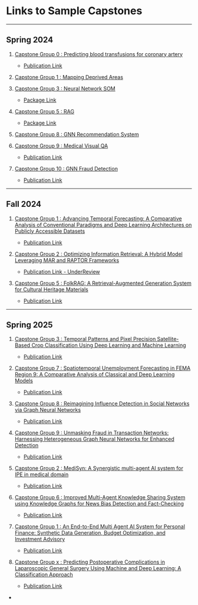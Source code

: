 # Links to Sample Capstones


----

## Spring  2024


1. [Capstone Group 0 : Predicting blood transfusions for coronary artery]()

    - [Publication Link](https://link.springer.com/article/10.1007/s00521-024-10309-9)

2. [Capstone Group 1 : Mapping Deprived Areas](https://github.com/akhil97/Capstone-Group1)

3. [Capstone Group 3 : Neural Network SOM](https://github.com/amir-jafari/SOM)

   - [Package Link](https://pypi.org/project/NNSOM/)

4. [Capstone Group 5 : RAG](https://github.com/arjbingly/grag)

   - [Package Link](https://pypi.org/project/grag/)

5. [Capstone Group 8 : GNN Recommendation System](https://github.com/twallett/DynamicRecSys)

6. [Capstone Group 9 : Medical Visual QA](https://github.com/KumarAditya98/Medical-Visual-Question-Answering-using-Multimodal-Fusion)

    - [Publication Link](https://link.springer.com/article/10.1007/s00521-024-10318-8)

7. [Capstone Group 10 : GNN Fraud Detection](https://github.com/ChiragLakhanpal/Leveraging-Graph-Based-Learning-for-Enhanced-Fraud-Detection)
    
    - [Publication Link](https://link.springer.com/article/10.1007/s00521-024-10397-7?utm_source=rct_congratemailt&utm_medium=email&utm_campaign=nonoa_20240917&utm_content=10.1007%2Fs00521-024-10397-7)


----

## Fall 2024


1. [Capstone Group 1 : Advancing Temporal Forecasting: A Comparative Analysis of Conventional Paradigms and Deep Learning Architectures on Publicly Accessible Datasets](https://github.com/hslgao4/Capstone-Group-1)

    - [Publication Link](https://link.springer.com/article/10.1007/s00521-025-11324-0)

2. [Capstone Group 2 : Optimizing Information Retrieval: A Hybrid Model Leveraging MAR and RAPTOR Frameworks](https://github.com/Akamemz/MAR-RAPTOR-hybrid-model)

    - [Publication Link - UnderReview]()

3. [Capstone Group 5 : FolkRAG: A Retrieval-Augmented Generation System for Cultural Heritage Materials](https://github.com/GWU-MS-DS/Capstone)

    - [Publication Link](https://link.springer.com/article/10.1007/s00521-025-11455-4)
----

## Spring 2025
1. [Capstone Group 3 : Temporal Patterns and Pixel Precision Satellite-Based Crop Classification Using Deep Learning and Machine Learning](https://github.com/DishaKacha7/Capstone_Group_3/tree/main)

    - [Publication Link]()
   
2. [Capstone Group 7 : Spatiotemporal Unemployment Forecasting in FEMA Region 9: A Comparative Analysis of Classical and Deep Learning Models](https://github.com/KhushJShah/Group-7-PDFM)

    - [Publication Link]()

3. [Capstone Group 8 : Reimagining Influence Detection in Social Networks via Graph Neural Networks](https://github.com/KanishkGoel1999/Group-8-Capstone-)

    - [Publication Link]()

4. [Capstone Group 9 : Unmasking Fraud in Transaction Networks: Harnessing Heterogeneous Graph Neural Networks for Enhanced Detection](https://github.com/KanishkGoel1999/Capstone_project_Kanishk_Goel)

    - [Publication Link]()

5. [Capstone Group 2 : MediSyn: A Synergistic multi-agent AI system for IPE in medical domain](https://github.com/parv-bhargava/MediSyn)

    - [Publication Link]()

6. [Capstone Group 6 : Improved Multi-Agent Knowledge Sharing System using Knowledge Graphs for News Bias Detection and Fact-Checking](https://github.com/Modupeolawuraola/Multi-Agent-System-with-Knowledge-Sharing-For-News-Evaluation)

    - [Publication Link]()

7. [Capstone Group 1 : An End-to-End Multi Agent AI System for Personal Finance: Synthetic Data Generation, Budget Optimization, and Investment Advisory](https://github.com/aman-jaglan/Capstone_Project)

    - [Publication Link]()

8. [Capstone Group x : Predicting Postoperative Complications in Laparoscopic General Surgery Using Machine and Deep Learning: A Classification Approach]()

    - [Publication Link]()
- 
